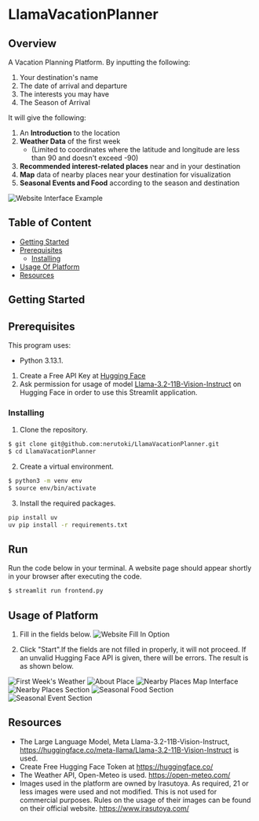 # LlamaVacationPlanner

## Overview

A Vacation Planning Platform. By inputting the following:
1) Your destination's name
2) The date of arrival and departure 
3) The interests you may have 
4) The Season of Arrival

It will give the following:
1) An **Introduction** to the location
2) **Weather Data** of the first week 
   - (Limited to coordinates where the latitude and longitude are less than 90 and doesn't exceed -90)
3) **Recommended interest-related places** near and in your destination
4) **Map** data of nearby places near your destination for visualization
5) **Seasonal Events and Food** according to the season and destination

![Website Interface Example](./docs/.user_fill_in.png)

## Table of Content
- [Getting Started](#getting-started)
- [Prerequisites](#prerequisites)
    - [Installing](#installing)
- [Usage Of Platform](#usage-of-platform)
- [Resources](#resources)

## Getting Started

## Prerequisites
This program uses:
- Python 3.13.1.


1. Create a Free API Key at [Hugging Face](https://huggingface.co/)
2. Ask permission for usage of model [Llama-3.2-11B-Vision-Instruct](https://huggingface.co/meta-llama/Llama-3.2-11B-Vision-Instruct) on Hugging Face in order to use this Streamlit application.

### Installing
1) Clone the repository.
```sh
$ git clone git@github.com:nerutoki/LlamaVacationPlanner.git
$ cd LlamaVacationPlanner
```

2) Create a virtual environment.

```sh
$ python3 -m venv env
$ source env/bin/activate
```

3) Install the required packages.

```sh
pip install uv
uv pip install -r requirements.txt
```

## Run
Run the code below in your terminal. A website page should appear shortly in your browser after executing the code.

```sh
$ streamlit run frontend.py
```

## Usage of Platform
1) Fill in the fields below. 
![Website Fill In Option](./docs/.user_fill_in_after.png)

3) Click "Start".If the fields are not filled in properly, it will not proceed. If an unvalid Hugging Face API is given, there will be errors. The result is as shown below.

![First Week's Weather](./docs/.weather.png)
![About Place](./docs/.about.png)
![Nearby Places Map Interface](./docs/.map.png)
![Nearby Places Section](./docs/.nearby_places.png)
![Seasonal Food Section](./docs/.seasonal_food.png)
![Seasonal Event Section](./docs/.seasonal_event.png)

## Resources
- The Large Language Model, Meta Llama-3.2-11B-Vision-Instruct, https://huggingface.co/meta-llama/Llama-3.2-11B-Vision-Instruct is used.
- Create Free Hugging Face Token at https://huggingface.co/
- The Weather API, Open-Meteo is used. https://open-meteo.com/
- Images used in the platform are owned by Irasutoya. As required, 21 or less images were used and not modified. This is not used for commercial purposes. Rules on the usage of their images can be found on their official website. https://www.irasutoya.com/
